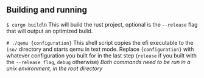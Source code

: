 ## Building and running 
`$ cargo build`\n
This will build the rust project, optional is the `--release` flag that will output an optimized build.

`# ./qemu {configuration}`
This shell script copies the efi executable to the `iso/` directory and starts qemu in text mode. 
Replace `{configuration}` with whatever configuration you built for in the last step (`release` if you built with the `--release flag`, `debug` otherwise)
_Both commands need to be run in a unix environment, in the root directory_
